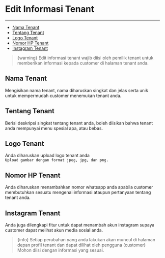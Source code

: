 # Edit Informasi Tenant

---

- [Nama Tenant](#section-8)
- [Tentang Tenant](#section-9)
- [Logo Tenant](#section-10)
- [Nomor HP Tenant](#section-11)
- [Instagram Tenant](#section-12)

>{warning} Edit informasi tenant wajib diisi oleh pemilik tenant untuk memberikan informasi kepada customer di halaman tenant anda.


<a name="section-8"></a>
## Nama Tenant
Mengisikan nama tenant, nama diharuskan singkat dan jelas serta unik untuk mempermudah customer menemukan tenant anda.

<a name="section-9"></a>
## Tentang Tenant
Berisi deskripsi singkat tentang tenant anda, boleh diisikan bahwa tenant anda mempunyai menu spesial apa, atau bebas.

<a name="section-10"></a>
## Logo Tenant
Anda diharuskan upload logo tenant anda <br>`Upload gambar dengan format jpeg, jpg, dan png.`

<a name="section-11"></a>
## Nomor HP Tenant
Anda diharuskan menambahkan nomor whatsapp anda apabila customer membutuhkan sesuatu mengenai informasi ataupun pertanyaan tentang tenant anda.

<a name="section-12"></a>
## Instagram Tenant
Anda juga dilengkapi fitur untuk dapat menambah akun instagram supaya customer dapat melihat akun media sosial anda.

>{info} Setiap perubahan yang anda lakukan akan muncul di halaman depan profil tenant dan dapat dilihat oleh pengguna (customer) Mohon diisi dengan informasi yang sesuai.